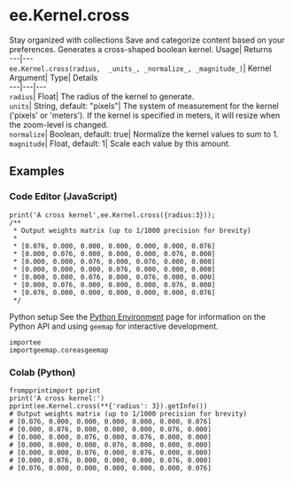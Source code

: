 
#  ee.Kernel.cross
Stay organized with collections  Save and categorize content based on your preferences. 
Generates a cross-shaped boolean kernel. Usage| Returns  
---|---  
`ee.Kernel.cross(radius,  _units_, _normalize_, _magnitude_)`| Kernel  
Argument| Type| Details  
---|---|---  
`radius`| Float| The radius of the kernel to generate.  
`units`| String, default: "pixels"| The system of measurement for the kernel ('pixels' or 'meters'). If the kernel is specified in meters, it will resize when the zoom-level is changed.  
`normalize`| Boolean, default: true| Normalize the kernel values to sum to 1.  
`magnitude`| Float, default: 1| Scale each value by this amount.  
## Examples
### Code Editor (JavaScript)
```
print('A cross kernel',ee.Kernel.cross({radius:3}));
/**
 * Output weights matrix (up to 1/1000 precision for brevity)
 *
 * [0.076, 0.000, 0.000, 0.000, 0.000, 0.000, 0.076]
 * [0.000, 0.076, 0.000, 0.000, 0.000, 0.076, 0.000]
 * [0.000, 0.000, 0.076, 0.000, 0.076, 0.000, 0.000]
 * [0.000, 0.000, 0.000, 0.076, 0.000, 0.000, 0.000]
 * [0.000, 0.000, 0.076, 0.000, 0.076, 0.000, 0.000]
 * [0.000, 0.076, 0.000, 0.000, 0.000, 0.076, 0.000]
 * [0.076, 0.000, 0.000, 0.000, 0.000, 0.000, 0.076]
 */
```

Python setup
See the [ Python Environment](https://developers.google.com/earth-engine/guides/python_install) page for information on the Python API and using `geemap` for interactive development.
```
importee
importgeemap.coreasgeemap
```

### Colab (Python)
```
frompprintimport pprint
print('A cross kernel:')
pprint(ee.Kernel.cross(**{'radius': 3}).getInfo())
# Output weights matrix (up to 1/1000 precision for brevity)
# [0.076, 0.000, 0.000, 0.000, 0.000, 0.000, 0.076]
# [0.000, 0.076, 0.000, 0.000, 0.000, 0.076, 0.000]
# [0.000, 0.000, 0.076, 0.000, 0.076, 0.000, 0.000]
# [0.000, 0.000, 0.000, 0.076, 0.000, 0.000, 0.000]
# [0.000, 0.000, 0.076, 0.000, 0.076, 0.000, 0.000]
# [0.000, 0.076, 0.000, 0.000, 0.000, 0.076, 0.000]
# [0.076, 0.000, 0.000, 0.000, 0.000, 0.000, 0.076]
```

